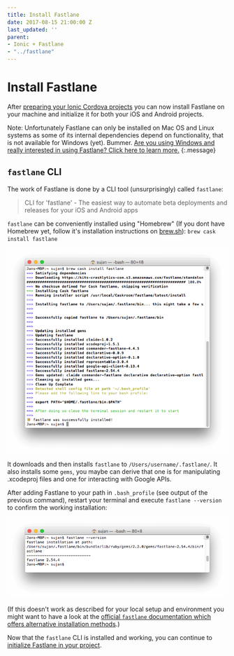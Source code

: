 ```yaml
---
title: Install Fastlane
date: 2017-08-15 21:00:00 Z
last_updated: ''
parent:
- Ionic + Fastlane
- "../fastlane"
---
```


# Install Fastlane

After [preparing your Ionic Cordova projects](prepare-your-ionic-project-for-fastlane.md) you can now install Fastlane on your machine and initialize it for both your iOS and Android projects.

Note: Unfortunately Fastlane can only be installed on Mac OS and Linux systems as some of its internal dependencies depend on functionality, that is not available for Windows (yet). Bummer. [Are you using Windows and really interested in using Fastlane? Click here to learn more.](fastlane-and-windows.md)
{:.message}

## `fastlane` CLI

The work of Fastlane is done by a CLI tool (unsurprisingly) called `fastlane`:

> CLI for 'fastlane' - The easiest way to automate beta deployments and releases for your iOS and Android apps

`fastlane` can be conveniently installed using "Homebrew" (If you dont have Homebrew yet, follow it's installation instructions on [brew.sh](https://brew.sh/)): `brew cask install fastlane`

![Installation of `fastlane` with `brew cask install fastlane`](/assets/fastlane/installation-brew.png)

It downloads and then installs `fastlane` to `/Users/username/.fastlane/`. It also installs some `gems`, you maybe can derive that one is for manipulating .xcodeproj files and one for interacting with Google APIs.

After adding Fastlane to your path in `.bash_profile` (see output of the previous command), restart your terminal and execute `fastlane --version` to confirm the working installation:

![`fastlane --version`](/assets/fastlane/fastlane-version.png)

(If this doesn't work as described for your local setup and environment you might want to have a look at the [official `fastlane` documentation which offers alternative installation methods](https://docs.fastlane.tools/getting-started/ios/setup/#installing-fastlane).)

Now that the `fastlane` CLI is installed and working, you can continue to [initialize Fastlane in your project](initialize-fastlane-for-your-cordova-ios-and-android-apps.md).
